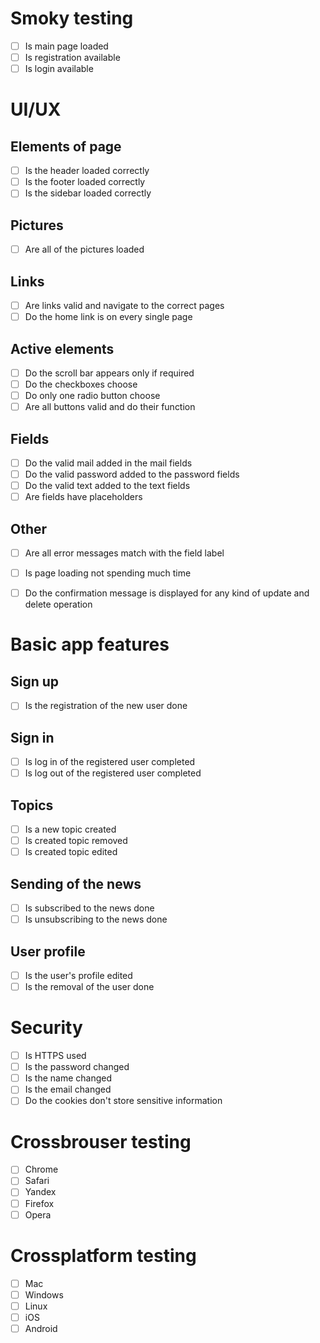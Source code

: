 # Smoky testing
- [ ] Is main page loaded
- [ ] Is registration available
- [ ] Is login available

# UI/UX
## Elements of page
- [ ] Is the header loaded correctly
- [ ] Is the footer loaded correctly
- [ ] Is the sidebar loaded correctly

## Pictures
- [ ] Are all of the pictures loaded

## Links
- [ ] Are links valid and navigate to the correct pages
- [ ] Do the home link is on every single page

## Active elements
- [ ] Do the scroll bar appears only if required
- [ ] Do the checkboxes choose
- [ ] Do only one  radio button choose
- [ ] Are all buttons valid and do their function

## Fields
- [ ] Do the valid mail added in the mail fields
- [ ] Do the valid password added to the password fields
- [ ] Do the valid text added to the text fields
- [ ] Are fields have placeholders

## Other
- [ ] Are all error messages match with the field label
- [ ] Is page loading not spending much time
- [ ] Do the confirmation message is displayed for any kind of update and delete operation


# Basic app features
## Sign up
- [ ] Is the registration of the new user done

## Sign in
- [ ] Is log in of the registered user completed
- [ ] Is log out of the registered user completed

## Topics
- [ ] Is a new topic created
- [ ] Is created topic removed 
- [ ] Is created topic edited

## Sending of the news
- [ ] Is subscribed to the news done
- [ ] Is unsubscribing to the news done

## User profile
- [ ] Is the user's profile edited 
- [ ] Is the removal of the user done 

# Security
- [ ] Is HTTPS used
- [ ] Is the password changed
- [ ] Is the name changed
- [ ] Is the email changed
- [ ] Do the cookies don't store sensitive information

# Crossbrouser testing
- [ ] Chrome
- [ ] Safari 
- [ ] Yandex
- [ ] Firefox
- [ ] Opera

# Crossplatform testing
- [ ] Mac
- [ ] Windows
- [ ] Linux
- [ ] iOS
- [ ] Android
